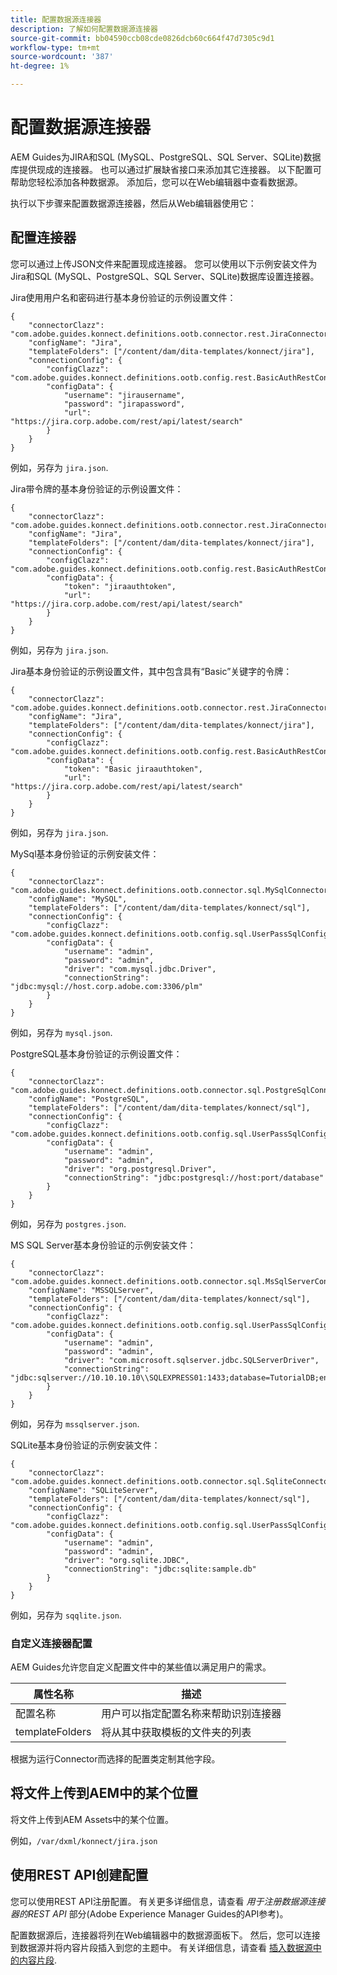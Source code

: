 ```yaml
---
title: 配置数据源连接器
description: 了解如何配置数据源连接器
source-git-commit: bb04590ccb08cde0826dcb60c664f47d7305c9d1
workflow-type: tm+mt
source-wordcount: '387'
ht-degree: 1%

---
```



# 配置数据源连接器

AEM Guides为JIRA和SQL (MySQL、PostgreSQL、SQL Server、SQLite)数据库提供现成的连接器。 也可以通过扩展缺省接口来添加其它连接器。 以下配置可帮助您轻松添加各种数据源。 添加后，您可以在Web编辑器中查看数据源。

执行以下步骤来配置数据源连接器，然后从Web编辑器使用它：

## 配置连接器

您可以通过上传JSON文件来配置现成连接器。 您可以使用以下示例安装文件为Jira和SQL (MySQL、PostgreSQL、SQL Server、SQLite)数据库设置连接器。

Jira使用用户名和密码进行基本身份验证的示例设置文件：

```
{
	"connectorClazz": "com.adobe.guides.konnect.definitions.ootb.connector.rest.JiraConnector",
	"configName": "Jira",
	"templateFolders": ["/content/dam/dita-templates/konnect/jira"],
	"connectionConfig": {
		"configClazz": "com.adobe.guides.konnect.definitions.ootb.config.rest.BasicAuthRestConfig",
		"configData": {
			"username": "jirausername",
			"password": "jirapassword",
			"url": "https://jira.corp.adobe.com/rest/api/latest/search"
		}
	}
}
```

例如，另存为 `jira.json`.

Jira带令牌的基本身份验证的示例设置文件：

```
{
	"connectorClazz": "com.adobe.guides.konnect.definitions.ootb.connector.rest.JiraConnector",
	"configName": "Jira",
	"templateFolders": ["/content/dam/dita-templates/konnect/jira"],
	"connectionConfig": {
		"configClazz": "com.adobe.guides.konnect.definitions.ootb.config.rest.BasicAuthRestConfig",
		"configData": {
			"token": "jiraauthtoken",
			"url": "https://jira.corp.adobe.com/rest/api/latest/search"
		}
	}
}
```

例如，另存为 `jira.json`.

Jira基本身份验证的示例设置文件，其中包含具有“Basic”关键字的令牌：

```
{
	"connectorClazz": "com.adobe.guides.konnect.definitions.ootb.connector.rest.JiraConnector",
	"configName": "Jira",
	"templateFolders": ["/content/dam/dita-templates/konnect/jira"],
	"connectionConfig": {
		"configClazz": "com.adobe.guides.konnect.definitions.ootb.config.rest.BasicAuthRestConfig",
		"configData": {
			"token": "Basic jiraauthtoken",
			"url": "https://jira.corp.adobe.com/rest/api/latest/search"
		}
	}
}
```

例如，另存为 `jira.json`.

MySql基本身份验证的示例安装文件：

```
{
	"connectorClazz": "com.adobe.guides.konnect.definitions.ootb.connector.sql.MySqlConnector",
	"configName": "MySQL",
	"templateFolders": ["/content/dam/dita-templates/konnect/sql"],
	"connectionConfig": {
		"configClazz": "com.adobe.guides.konnect.definitions.ootb.config.sql.UserPassSqlConfig",
		"configData": {
			"username": "admin",
			"password": "admin",
			"driver": "com.mysql.jdbc.Driver",
			"connectionString": "jdbc:mysql://host.corp.adobe.com:3306/plm"
		}
	}
}
```

例如，另存为 `mysql.json`.

PostgreSQL基本身份验证的示例设置文件：

```
{
	"connectorClazz": "com.adobe.guides.konnect.definitions.ootb.connector.sql.PostgreSqlConnector",
	"configName": "PostgreSQL",
	"templateFolders": ["/content/dam/dita-templates/konnect/sql"],
	"connectionConfig": {
		"configClazz": "com.adobe.guides.konnect.definitions.ootb.config.sql.UserPassSqlConfig",
		"configData": {
			"username": "admin",
			"password": "admin",
			"driver": "org.postgresql.Driver",
			"connectionString": "jdbc:postgresql://host:port/database"
		}
	}
}
```

例如，另存为 `postgres.json`.

MS SQL Server基本身份验证的示例安装文件：

```
{
	"connectorClazz": "com.adobe.guides.konnect.definitions.ootb.connector.sql.MsSqlServerConnector",
	"configName": "MSSQLServer",
	"templateFolders": ["/content/dam/dita-templates/konnect/sql"],
	"connectionConfig": {
		"configClazz": "com.adobe.guides.konnect.definitions.ootb.config.sql.UserPassSqlConfig",
		"configData": {
			"username": "admin",
			"password": "admin",
			"driver": "com.microsoft.sqlserver.jdbc.SQLServerDriver",
			"connectionString": "jdbc:sqlserver://10.10.10.10\\SQLEXPRESS01:1433;database=TutorialDB;encrypt=false;trustServerCertificate=true"
		}
	}
}
```

例如，另存为 `mssqlserver.json`.

SQLite基本身份验证的示例安装文件：

```
{
	"connectorClazz": "com.adobe.guides.konnect.definitions.ootb.connector.sql.SqliteConnector",
	"configName": "SQLiteServer",
	"templateFolders": ["/content/dam/dita-templates/konnect/sql"],
	"connectionConfig": {
		"configClazz": "com.adobe.guides.konnect.definitions.ootb.config.sql.UserPassSqlConfig",
		"configData": {
			"username": "admin",
			"password": "admin",
			"driver": "org.sqlite.JDBC",
			"connectionString": "jdbc:sqlite:sample.db"
		}
	}
}
```

例如，另存为 `sqqlite.json`.

### 自定义连接器配置

AEM Guides允许您自定义配置文件中的某些值以满足用户的需求。

| 属性名称 | 描述 |
|---|---|
| 配置名称 | 用户可以指定配置名称来帮助识别连接器 |
| templateFolders | 将从其中获取模板的文件夹的列表 |

根据为运行Connector而选择的配置类定制其他字段。

## 将文件上传到AEM中的某个位置

将文件上传到AEM Assets中的某个位置。

例如，`/var/dxml/konnect/jira.json`

## 使用REST API创建配置

您可以使用REST API注册配置。 有关更多详细信息，请查看 *用于注册数据源连接器的REST API* 部分(Adobe Experience Manager Guides的API参考)。

配置数据源后，连接器将列在Web编辑器中的数据源面板下。 然后，您可以连接到数据源并将内容片段插入到您的主题中。 有关详细信息，请查看 [插入数据源中的内容片段](../user-guide/web-editor-content-snippet.md).

